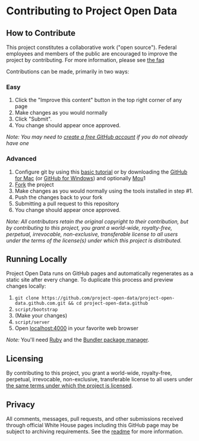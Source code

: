 # Contributing to Project Open Data

## How to Contribute

This project constitutes a collaborative work ("open source"). Federal employees and members of the public are encouraged to improve the project by contributing. For more information, please see [the faq](faq.md)

Contributions can be made, primarily in two ways:

### Easy

1. Click the "Improve this content" button in the top right corner of any page
2. Make changes as you would normally
3. Click "Submit".
4. You change should appear once approved.

*Note: You may need to [create a free GitHub account](https://github.com/signup/free) if you do not already have one*

### Advanced

1. Configure git by using this [basic tutorial](https://help.github.com/articles/set-up-git) or by downloading the [GitHub for Mac](http://mac.github.com/) (or [GitHub for Windows](http://windows.github.com/)) and optionally [Mou](http://mouapp.com/)1
2. [Fork](https://help.github.com/articles/fork-a-repo) the project
3. Make changes as you would normally using the tools installed in step #1.
4. Push the changes back to your fork
5. Submitting a pull request to this repository
6. You change should appear once approved.

*Note: All contributors retain the original copyright to their contribution, but by contributing to this project, you grant a world-wide, royalty-free, perpetual, irrevocable, non-exclusive, transferable license to all users under the terms of the license(s) under which this project is distributed.*

## Running Locally

Project Open Data runs on GitHub pages and automatically regenerates as a static site after every change. To duplicate this process and preview changes locally:

1. `git clone https://github.com/project-open-data/project-open-data.github.com.git && cd project-open-data.github`
2. `script/bootstrap`
3. (Make your changes)
4. `script/server`
5. Open [localhost:4000](http://localhost:4000) in your favorite web browser

*Note:* You'll need [Ruby](http://www.ruby-lang.org/) and the [Bundler package manager](http://gembundler.com/).

## Licensing

By contributing to this project, you grant a world-wide, royalty-free, perpetual, irrevocable, non-exclusive, transferable license to all users under [the same terms under which the project is licensed](readme.md#licensing).

## Privacy

All comments, messages, pull requests, and other submissions received through official White House pages including this GitHub page may be subject to archiving requirements. See the [readme](readme.md#privacy) for more information. 